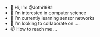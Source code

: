 - 👋 Hi, I’m @Jothi1981
- 👀 I’m interested in computer science
- 🌱 I’m currently learning sensor networks
- 💞️ I’m looking to collaborate on ....
- 📫 How to reach me ...

<!---
Jothi1981/Jothi1981 is a ✨ special ✨ repository because its `README.md` (this file) appears on your GitHub profile.
You can click the Preview link to take a look at your changes.
--->

